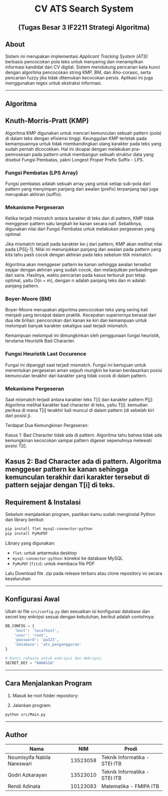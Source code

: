 <div align="center">
<h1>CV ATS Search System</h1>
<h2>(Tugas Besar 3 IF2211 Strategi Algoritma)</h2>
</div>

## About
Sistem ini merupakan implementasi *Applicant Tracking System (ATS)* berbasis pencocokan pola teks untuk menyaring dan menampilkan informasi kandidat dari CV digital. Sistem mendukung pencarian kata kunci dengan algoritma pencocokan string KMP, BM, dan Aho-corasic, serta pencarian fuzzy jika tidak ditemukan kecocokan persis. Aplikasi ini juga menggunakan regex untuk ekstraksi informasi.

---

## Algoritma 

## Knuth-Morris-Pratt (KMP)
Algoritma KMP digunakan untuk mencari kemunculan sebuah pattern (pola) di dalam teks dengan efisiensi tinggi. Keunggulan KMP terletak pada kemampuannya untuk tidak membandingkan ulang karakter pada teks yang sudah pernah dicocokkan. Hal ini dicapai dengan melakukan pra-pemrosesan pada pattern untuk membangun sebuah struktur data yang disebut Fungsi Pembatas, yakni Longest Proper Prefix Suffix - LPS.

### Fungsi Pembatas (LPS Array)
Fungsi pembatas adalah sebuah array yang untuk setiap sub-pola dari pattern yang menyimpan panjang dari awalan (prefix) terpanjang tapi juga merupakan akhiran (suffix).

### Mekanisme Pergeseran
Ketika terjadi mismatch antara karakter di teks dan di pattern, KMP tidak menggeser pattern satu langkah ke kanan secara naif. Sebaliknya, digunakan nilai dari Fungsi Pembatas untuk melakukan pergeseran yang optimal.

Jika mismatch terjadi pada karakter ke-j dari pattern, KMP akan melihat nilai pada LPS[j-1]. Nilai ini menunjukkan panjang dari awalan pada pattern yang kita tahu pasti cocok dengan akhiran pada teks sebelum titik mismatch.

Algoritma akan menggeser pattern ke kanan sehingga awalan tersebut sejajar dengan akhiran yang sudah cocok, dan melanjutkan perbandingan dari sana. Hasilnya, waktu pencarian pada kasus terburuk pun tetap optimal, yaitu O(n + m), dengan n adalah panjang teks dan m adalah panjang pattern.

### Boyer-Moore (BM)
Boyer-Moore merupakan algoritma pencocokan teks yang sering kali menjadi yang tercepat dalam praktik. Kecepatan superiornya berasal dari dua ide brilian: pencocokan dari kanan ke kiri dan kemampuan untuk melompati banyak karakter sekaligus saat terjadi mismatch.

Kemampuan melompat ini dimungkinkan oleh penggunaan fungsi heuristik, terutama Heuristik Bad Character.

### Fungsi Heuristik Last Occurence
Fungsi ini dipanggil saat terjadi mismatch. Fungsi ini bertujuan untuk menentukan pergeseran aman sejauh mungkin ke kanan berdasarkan posisi kemunculan terakhir dari karakter yang tidak cocok di dalam pattern.

### Mekanisme Pergeseran
Saat mismatch terjadi antara karakter teks T[i] dan karakter pattern P[j]:
Algoritma melihat karakter bad character di teks, yaitu T[i].
kemudian periksa di mana T[i] terakhir kali muncul di dalam pattern (di sebelah kiri dari posisi j).

Terdapat Dua Kemungkinan Pergeseran:

Kasus 1: Bad Character tidak ada di pattern. Algoritma tahu bahwa tidak ada kemungkinan kecocokan sampai pattern digeser sepenuhnya melewati posisi T[i].

Kasus 2: Bad Character ada di pattern. Algoritma menggeser pattern ke kanan sehingga kemunculan terakhir dari karakter tersebut di pattern sejajar dengan T[i] di teks. 
---

## Requirement & Instalasi

Sebelum menjalankan program, pastikan kamu sudah menginstal Python dan library berikut:

```bash
pip install flet mysql-connector-python
pip install PyMuPDF
```

Library yang digunakan:
- `flet`: untuk antarmuka desktop
- `mysql-connector-python`: koneksi ke database MySQL
- `PyMuPDF` (`fitz`): untuk membaca file PDF


Lalu Download file .zip pada release terbaru atau clone repository ini secara keseluruhan

---

## Konfigurasi Awal

Ubah isi file `src/config.py` dan sesuaikan isi konfigurasi database dan secret key enkripsi sesuai dengan kebutuhan, berikut adalah contohnya:

```python
DB_CONFIG = {
    'host': 'localhost',
    'user': 'root',
    'password': 'pw123',
    'database': 'ats_pengangguran'
}

# Kunci rahasia untuk enkripsi dan dekripsi
SECRET_KEY = "RAHASIA"
```
---

## Cara Menjalankan Program

1. Masuk ke root folder repository:

2. Jalankan program:
```bash
python src/Main.py
```

---

## Author

| Nama                          | NIM       | Prodi                  |
|-------------------------------|-----------|-------------------------|
| Noumisyifa Nabila Nareswari   | 13523058  | Teknik Informatika - STEI ITB |
| Qodri Azkarayan               | 13523010  | Teknik Informatika - STEI ITB |
| Rendi Adinata                 | 10123083  | Matematika - FMIPA ITB |

